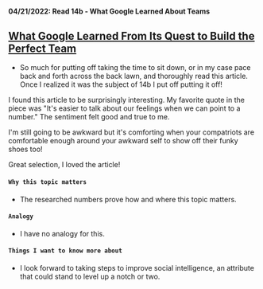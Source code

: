 #### 04/21/2022: Read 14b - What Google Learned About Teams
## [What Google Learned From Its Quest to Build the Perfect Team](https://www.google.com/amp/mobile.nytimes.com/2016/02/28/magazine/what-google-learned-from-its-quest-to-build-the-perfect-team.amp.html)
* So much for putting off taking the time to sit down, or in my case pace back and forth across the back lawn, and thoroughly read this article. Once I realized it was the subject of 14b I put off putting it off!

I found this article to be surprisingly interesting. My favorite quote in the piece was "It's easier to talk about our feelings when we can point to a number." The sentiment felt good and true to me.

I'm still going to be awkward but it's comforting when your compatriots are comfortable enough around your awkward self to show off their funky shoes too!

Great selection, I loved the article!

#### `Why this topic matters`
* The researched numbers prove how and where this topic matters. 

#### `Analogy`
* I have no analogy for this.

#### `Things I want to know more about`
* I look forward to taking steps to improve social intelligence, an attribute that could stand to level up a notch or two.